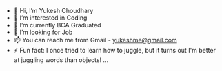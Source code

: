 - 👋 Hi, I’m Yukesh Choudhary
- 👀 I’m interested in Coding
- 🌱 I’m currently BCA Graduated
- 💞️ I’m looking for Job
- 📫 You can reach me from Gmail - yukeshme@gmail.com
- ⚡ Fun fact: I once tried to learn how to juggle, but it turns out I'm better at juggling words than objects! ...

<!---
uknation/uknation is a ✨ special ✨ repository because its `README.md` (this file) appears on your GitHub profile.
You can click the Preview link to take a look at your changes.
--->
